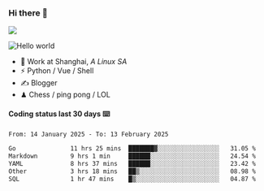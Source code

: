### Hi there 👋
![](https://komarev.com/ghpvc/?username=Xuhandsome)


<img src="https://github-readme-stats.vercel.app/api?username=XuHandsome&show_icons=true&theme=merko" alt="Hello world">

<br/>

- 🍻  Work at Shanghai, _A Linux SA_
- ⚡  Python / Vue / Shell
- ✍️  Blogger
- ♟  Chess / ping pong / LOL

#### Coding status last 30 days ⌨️

<!--START_SECTION:waka-->

```txt
From: 14 January 2025 - To: 13 February 2025

Go               11 hrs 25 mins  ███████▓░░░░░░░░░░░░░░░░░   31.05 %
Markdown         9 hrs 1 min     ██████░░░░░░░░░░░░░░░░░░░   24.54 %
YAML             8 hrs 37 mins   ██████░░░░░░░░░░░░░░░░░░░   23.42 %
Other            3 hrs 18 mins   ██▒░░░░░░░░░░░░░░░░░░░░░░   08.98 %
SQL              1 hr 47 mins    █▒░░░░░░░░░░░░░░░░░░░░░░░   04.87 %
```

<!--END_SECTION:waka-->

